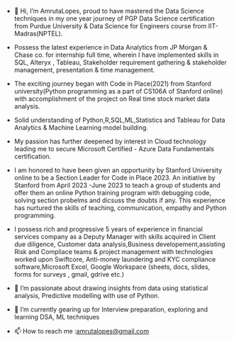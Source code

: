 - 👋 Hi, I’m AmrutaLopes, proud to have mastered the Data Science techniques in my one year journey of PGP Data Science certification from Purdue University & Data Science for Engineers course from IIT-Madras(NPTEL).
- Possess the latest experience in Data Analytics from JP Morgan & Chase co. for internship full time, wherein I have implemented skills in SQL, Alteryx , Tableau, Stakeholder requirement gathering & stakeholder management, presentation & time management.
- The exciting journey began with Code in Place(2021) from Stanford university(Python programming as a part of CS106A of Stanford online) with accomplishment of the project on Real time stock market data analysis.  
- Solid understanding of Python,R,SQL,ML,Statistics and Tableau for Data Analytics & Machine Learning model building.
- My passion has further deepened by interest in Cloud technology leading me to secure Microsoft Certified - Azure Data Fundamentals certification.
- I am honored to have been given an opportunity by Stanford University online to be a Section Leader for Code in Place 2023. An initiative by Stanford from April 2023 -June 2023 to teach a group of students and offer them an online Python training program with debugging code, solving section probelms and dicsuss the doubts if any. This experience has nurtured the skills of teaching, communication, empathy and Python programming.
- I possess rich and progressive 5 years of experience in financial services company as a Deputy Manager with skills acquired in Client due diligence, Customer data analysis,Business developement,assisting Risk and Compliace teams & project management with technologies worked upon Swiftcore, Anti-money laundering and KYC compliance software,Microsoft Excel, Google Workspace (sheets, docs, slides, forms for surveys , gmail, gdrive etc.)

- 👀 I’m passionate about drawing insights from data using statistical analysis, Predictive modelling with use of Python.
- 🌱 I’m currently gearing up for Interview preparation, exploring and learning DSA, ML techniques
- 📫 How to reach me :amrutalopes@gmail.com

<!---
AmrutaLopes/AmrutaLopes is a ✨ special ✨ repository because its `README.md` (this file) appears on your GitHub profile.
You can click the Preview link to take a look at your changes.
--->
